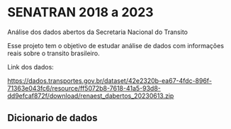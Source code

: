 # SENATRAN 2018 a 2023
Análise dos dados abertos da Secretaria Nacional do Transito

Esse projeto tem o objetivo de estudar análise de dados com informações reais sobre o transito brasileiro.

Link dos dados: 

https://dados.transportes.gov.br/dataset/42e2320b-ea67-4fdc-896f-71363e043fc6/resource/ff5072b8-7618-41a5-93d8-dd9efcaf872f/download/renaest_dabertos_20230613.zip

## Dicionario de dados